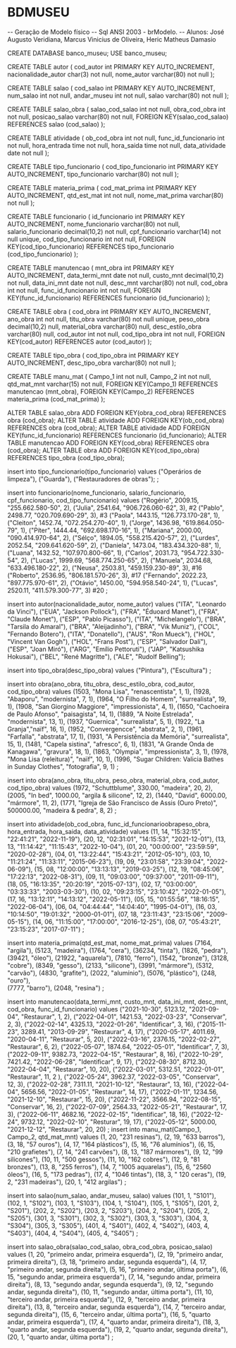 # BDMUSEU
-- Geração de Modelo físico
-- Sql ANSI 2003 - brModelo.
-- Alunos: José Augusto Veridiana, Marcus Vinicius de Oliveira, Heric Matheus Damasio

CREATE DATABASE banco_museu;
USE banco_museu;


CREATE TABLE autor (
cod_autor int PRIMARY KEY AUTO_INCREMENT,
nacionalidade_autor char(3) not null,
nome_autor varchar(80) not null
);

CREATE TABLE salao (
cod_salao int PRIMARY KEY AUTO_INCREMENT,
num_salao int not null,
andar_museu int not null,
salao varchar(80) not null
);

CREATE TABLE salao_obra (
salao_cod_salao int not null,
obra_cod_obra int not null,
posicao_salao varchar(80) not null,
FOREIGN KEY(salao_cod_salao) REFERENCES salao (cod_salao)
);

CREATE TABLE atividade (
ob_cod_obra int not null,
func_id_funcionario int not null,
hora_entrada time not null,
hora_saida time not null,
data_atividade date not null
);

CREATE TABLE tipo_funcionario (
cod_tipo_funcionario int PRIMARY KEY AUTO_INCREMENT,
tipo_funcionario varchar(80) not null
);

CREATE TABLE materia_prima (
cod_mat_prima int PRIMARY KEY AUTO_INCREMENT,
qtd_est_mat int not null,
nome_mat_prima varchar(80) not null
);

CREATE TABLE funcionario (
id_funcionario int PRIMARY KEY AUTO_INCREMENT,
nome_funcionario varchar(80) not null,
salario_funcionario decimal(10,2) not null,
cpf_funcionario varchar(14) not null unique,
cod_tipo_funcionario int not null,
FOREIGN KEY(cod_tipo_funcionario) REFERENCES tipo_funcionario (cod_tipo_funcionario)
);

CREATE TABLE manutencao (
mnt_obra int PRIMARY KEY AUTO_INCREMENT,
data_termi_mnt date not null,
custo_mnt decimal(10,2) not null,
data_ini_mnt date not null,
desc_mnt varchar(80) not null,
cod_obra int not null,
func_id_funcionario int not null,
FOREIGN KEY(func_id_funcionario) REFERENCES funcionario (id_funcionario)
);

CREATE TABLE obra (
cod_obra int PRIMARY KEY AUTO_INCREMENT,
ano_obra int not null,
titu_obra varchar(80) not null unique,
peso_obra decimal(10,2) null,
material_obra varchar(80) null,
desc_estilo_obra varchar(80) null,
cod_autor int not null,
cod_tipo_obra int not null,
FOREIGN KEY(cod_autor) REFERENCES autor (cod_autor)
);

CREATE TABLE tipo_obra (
cod_tipo_obra int PRIMARY KEY AUTO_INCREMENT,
desc_tipo_obra varchar(80) not null
);

CREATE TABLE manu_mat (
Campo_1 int not null,
Campo_2 int not null,
qtd_mat_mnt varchar(15) not null,
FOREIGN KEY(Campo_1) REFERENCES manutencao (mnt_obra),
FOREIGN KEY(Campo_2) REFERENCES materia_prima (cod_mat_prima)
);

ALTER TABLE salao_obra ADD FOREIGN KEY(obra_cod_obra) REFERENCES obra (cod_obra);
ALTER TABLE atividade ADD FOREIGN KEY(ob_cod_obra) REFERENCES obra (cod_obra);
ALTER TABLE atividade ADD FOREIGN KEY(func_id_funcionario) REFERENCES funcionario (id_funcionario);
ALTER TABLE manutencao ADD FOREIGN KEY(cod_obra) REFERENCES obra (cod_obra);
ALTER TABLE obra ADD FOREIGN KEY(cod_tipo_obra) REFERENCES tipo_obra (cod_tipo_obra);

insert into tipo_funcionario(tipo_funcionario)
values
("Operários de limpeza"),
("Guarda"),
("Restauradores de obras");
;

insert into funcionario(nome_funcionario, salario_funcionario, cpf_funcionario, cod_tipo_funcionario)
values
("Rogério", 2009.15, "255.662.580-50", 2),
("Julia", 2541.64, "906.726.060-62", 3), #2
("Pablo", 2498.77, "020.709.690-29", 3), #3
("Paola", 1443.15, "126.773.170-28", 1),
("Cleiton", 1452.74, "072.254.270-40", 1),
("Jorge", 1436.98, "619.864.050-79", 1),
("Píter", 1444.44, "692.698.170-16", 1),
("Mariana", 2000.00, "090.414.970-64", 2),
("Sélço", 1894.05, "558.215.420-57", 2),
("Lurdes", 2052.54, "209.641.620-59", 2),
("Daniela", 1473.04, "183.434.320-88", 1),
("Luana", 1432.52, "107.970.800-66", 1),
("Carlos", 2031.73, "954.722.330-54", 2),
("Lucas", 1999.69, "568.774.250-65", 2),
("Manuela", 2034.68, "633.496.180-22", 2),
("Neusa", 2503.81, "459.159.230-89", 3), #16
("Roberto", 2536.95, "806.181.570-26", 3), #17
("Fernando", 2022.23, "897.775.970-61", 2),
("Otávio", 1450.00, "594.958.540-24", 1),
("Lucas", 2520.11, "411.579.300-77", 3) #20
;

insert into autor(nacionalidade_autor, nome_autor)
values
("ITA", "Leonardo da Vinci"),
("EUA", "Jackson Pollock"),
("FRA", "Éduoard Manet"),
("FRA", "Claude Monet"),
("ESP", "Pablo Picasso"),
("ITA", "Michelangelo"),
("BRA", "Tarsila do Amaral"),
("BRA", "Aleijadinho"),
("BRA", "Vik Muniz"),
("COL", "Fernando Botero"),
("ITA", "Donatello"),
("AUS", "Ron Mueck"),
("HOL", "Vincent Van Gogh"),
("HOL", "Frans Post"),
("ESP", "Salvador Dalí"),
("ESP", "Joan Miró"),
("ARG", "Emílio Pettoruti"),
("JAP", "Katsushika Hokusai"),
("BEL", "René Magritte"),
("ALE", "Rudolf Belling");

insert into tipo_obra(desc_tipo_obra)
values
("Pintura"),
("Escultura")
;

insert into obra(ano_obra, titu_obra, desc_estilo_obra, cod_autor, cod_tipo_obra)
values
(1503, "Mona Lisa", "renascentista", 1, 1),
(1928, "Abaporu", "modernista", 7, 1),
(1964, "O Filho do Homem", "surrealista", 19, 1),
(1908, "San Giorgino Maggiore", "impressionista", 4, 1),
(1650, "Cachoeira de Paulo Afonso", "paisagista", 14, 1),
(1889, "A Noite Estrelada", "modernista", 13, 1),
(1937, "Guernica", "surrealista", 5, 1),
(1922, "La Granja","naïf", 16, 1),
(1952, "Convergencce", "abstrata", 2, 1),
(1961, "Farfalla", "abstrata", 17, 1),
(1931, "A Persistência da Memória", "surrealista", 15, 1),
(1481, "Capela sistina", "afresco", 6, 1),
(1831, "A Grande Onda de Kanagawa", "gravura", 18, 1),
(1863, "Olympia", "impressionista", 3, 1),
(1978, "Mona Lisa (releitura)", "naïf", 10, 1),
(1996, "Sugar Children: Valicia Bathes in Sunday Clothes", "fotografia", 9, 1)
;

insert into obra(ano_obra, titu_obra, peso_obra, material_obra, cod_autor, cod_tipo_obra)
values
(1972, "Schuttblume", 330.00, "madeira", 20, 2),
(2005, "In bed", 1000.00, "argila & silicone", 12, 2),
(1440, "David", 6000.00, "mármore", 11, 2),
(1771, "Igreja de São Francisco de Assis (Ouro Preto)", 500000.00, "madeira & pedra", 8, 2)
;

insert into atividade(ob_cod_obra, func_id_funcionarioobrapeso_obra, hora_entrada, hora_saida, data_atividade) 
values 
(11, 14, "15:32:15", "22:41:21", "2022-11-19"),
(20, 12, "02:31:01", "14:15:53", "2021-12-01"),
(13, 13, "11:14:42", "11:15:43", "2022-10-04"),
(01, 20, "00:00:00", "23:59:59", "2020-02-28"),
(04, 01, "13:22:44", "15:43:21", "2012-05-10"),
(03, 10, "11:21:24", "11:33:11", "2015-06-23"),
(19, 09, "23:01:58", "23:39:04", "2022-06-09"),
(15, 08, "12:00:00", "13:13:13", "2019-03-25"),
(12, 19, "08:45:06", "17:22:13", "2022-08-31"),
(09, 11, "09:03:00", "09:37:00", "2011-09-11"), 
(18, 05, "16:13:35", "20:20:19", "2015-07-13"),
(02, 17, "03:00:00", "03:33:33", "2003-03-30"),
(10, 02, "09:23:15", "23:10:42", "2022-01-05"),
(17, 16, "13:12:11", "14:13:12", "2022-05-11"),
(05, 15, "01:55:56", "18:16:15", "2022-06-04"),
(06, 04, "04:44:44", "14:04:40", "1995-04-01"),
(16, 03, "10:14:50", "19:01:32", "2000-01-01"),
(07, 18, "23:11:43", "23:15:06", "2009-05-15"),
(14, 06, "11:15:00", "17:00:00", "2016-12-25"),
(08, 07, "05:43:21", "23:15:23", "2017-07-11")
;

insert into materia_prima(qtd_est_mat, nome_mat_prima)
values
(7164, "argila"),
(5123, "madeira"),
(1764, "cera"),
(36234, "tinta"),
(1826, "pedra"),
(39421, "óleo"),
(21922, "aquarela"),
(7810, "ferro"),
(1542, "bronze"),
(3128, "cobre"),
(8349, "gesso"),
(2133, "silicone"),
(3991, "mármore"),
(5312, "carvão"),
(4830, "grafite"),
(2022, "alumínio"),
(5076, "plástico"),
(248, "ouro"),	
(7777, "barro"),
(2048, "resina")
;

insert into manutencao(data_termi_mnt, custo_mnt, data_ini_mnt, desc_mnt, cod_obra, func_id_funcionario)
values
("2021-10-30", 5123.12, "2021-09-04", "Restaurar", 1, 2),
("2022-04-01", 1421.53, "2022-03-23", "Conservar", 2, 3),
("2022-02-14", 4325.13, "2022-01-26", "Identificar", 3, 16),
("2015-11-23", 3289.41, "2013-09-29", "Restaurar", 4, 17),
("2020-05-17", 4011.69, "2020-04-11", "Restaurar", 5, 20),
("2022-03-16", 2376.15, "2022-02-27", "Restaurar", 6, 2),
("2022-05-07", 1874.64, "2022-05-01", "Identificar", 7, 3),
("2022-09-11", 9382.73, "2022-04-15", "Restaurar", 8, 16),
("2022-10-29", 7421.42, "2022-06-28", "Identificar", 9, 17),
("2022-08-30", 8712.30, "2022-04-04", "Restaurar", 10, 20),
("2022-03-01", 5312.51, "2022-01-01", "Restaurar", 11, 2 ),
("2022-05-24", 3962.37, "2022-03-05", "Conservar", 12, 3),
("2022-02-28", 7311.11, "2021-10-12", "Restaurar", 13, 16),
("2022-04-04", 5656.56, "2022-01-05", "Restaurar", 14, 17),
("2022-01-11", 1234.56, "2021-12-10", "Restaurar", 15, 20),
("2022-11-22", 3566.94, "2022-08-15", "Conservar", 16, 2),
("2022-07-09", 2564.33, "2022-05-21", "Restaurar", 17, 3),
("2022-06-11", 4682.16, "2022-02-15", "Identificar", 18, 16),
("2022-12-24", 9732.12, "2022-02-10", "Resturar", 19, 17),
("2022-05-12", 5000.00, "2021-12-12", "Restaurar", 20, 20)
; 
insert into manu_mat(Campo_1, Campo_2, qtd_mat_mnt)
values
(1, 20, "231 resinas"),
(2, 19, "633 barros"),
(3, 18, "57 ouros"),
(4, 17, "164 plásticos"),
(5, 16, "76 alumínios"),
(6, 15, "210 grafietes"),
(7, 14, "241 carvões"),
(8, 13, "187 mármores"),
(9, 12, "99 silicones"),
(10, 11, "500 gessos"),
(11, 10, "162 cobres"),
(12, 9, "81 bronzes"),
(13, 8, "255 ferros"),
(14, 7, "1005 aquarelas"),
(15, 6, "2560 óleos"),
(16, 5, "173 pedras"),
(17, 4, "1046 tintas"),
(18, 3, " 120 ceras"),
(19, 2, "231 madeiras"),
(20, 1, "412 argilas")
;

insert into salao(num_salao, andar_museu, salao)
values
(101, 1, "S101"),
(102, 1, "S102"),
(103, 1, "S103"),
(104, 1, "S104"),
(105, 1, "S105"),
(201, 2, "S201"),
(202, 2, "S202"),
(203, 2, "S203"),
(204, 2, "S204"),
(205, 2, "S205"),
(301, 3, "S301"),
(302, 3, "S302"),
(303, 3, "S303"),
(304, 3, "S304"),
(305, 3, "S305"),
(401, 4, "S401"),
(402, 4, "S402"),
(403, 4, "S403"),
(404, 4, "S404"),
(405, 4, "S405")
;

insert into salao_obra(salao_cod_salao, obra_cod_obra, posicao_salao)
values
(1, 20, "primeiro andar, primeira esquerda"),
(2, 19, "primeiro andar, primeira direita"),
(3, 18, "primeiro andar, segunda esquerda"),
(4, 17, "primeiro andar, segunda direita"),
(5, 16, "primeiro andar, última porta"),
(6, 15, "segundo andar, primeira esquerda"),
(7, 14, "segundo andar, primeira direita"),
(8, 13, "segundo andar, segunda esquerda"),
(9, 12, "segundo andar, segunda direita"),
(10, 11, "segundo andar, última porta"),
(11, 10, "terceiro andar, primeira esquerda"),
(12, 9, "terceiro andar, primeira direita"),
(13, 8, "terceiro andar, segunda esquerda"),
(14, 7, "terceiro andar, segunda direita"),
(15, 6, "terceiro andar, última porta"),
(16, 5, "quarto andar, primeira esquerda"),
(17, 4, "quarto andar, primeira direita"),
(18, 3, "quarto andar, segunda esquerda"),
(19, 2, "quarto andar, segunda direita"),
(20, 1, "quarto andar, última porta")
;
